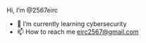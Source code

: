  Hi, I’m @2567eirc
- 🌱 I’m currently learning cybersecurity
- 📫 How to reach me eirc2567@gmail.com

<!---
2567eirc/2567eirc is a ✨ special ✨ repository because its `README.md` (this file) appears on your GitHub profile.
You can click the Preview link to take a look at your changes.
--->
